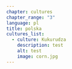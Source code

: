 ```yaml
---
chapter: cultures
chapter_range: "3"
language: pl
title: polska
cultures_list:
  - culture: Kukurudza
    description: t﻿est
    alt: test
    image: corn.jpg
---
```

